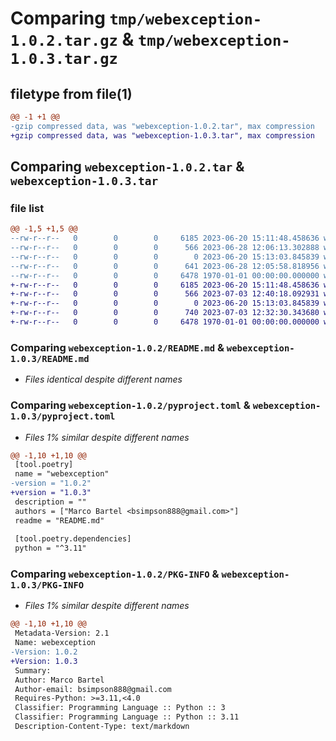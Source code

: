 # Comparing `tmp/webexception-1.0.2.tar.gz` & `tmp/webexception-1.0.3.tar.gz`

## filetype from file(1)

```diff
@@ -1 +1 @@
-gzip compressed data, was "webexception-1.0.2.tar", max compression
+gzip compressed data, was "webexception-1.0.3.tar", max compression
```

## Comparing `webexception-1.0.2.tar` & `webexception-1.0.3.tar`

### file list

```diff
@@ -1,5 +1,5 @@
--rw-r--r--   0        0        0     6185 2023-06-20 15:11:48.458636 webexception-1.0.2/README.md
--rw-r--r--   0        0        0      566 2023-06-28 12:06:13.302888 webexception-1.0.2/pyproject.toml
--rw-r--r--   0        0        0        0 2023-06-20 15:13:03.845839 webexception-1.0.2/webexception/__init__.py
--rw-r--r--   0        0        0      641 2023-06-28 12:05:58.818956 webexception-1.0.2/webexception/webexception.py
--rw-r--r--   0        0        0     6478 1970-01-01 00:00:00.000000 webexception-1.0.2/PKG-INFO
+-rw-r--r--   0        0        0     6185 2023-06-20 15:11:48.458636 webexception-1.0.3/README.md
+-rw-r--r--   0        0        0      566 2023-07-03 12:40:18.092931 webexception-1.0.3/pyproject.toml
+-rw-r--r--   0        0        0        0 2023-06-20 15:13:03.845839 webexception-1.0.3/webexception/__init__.py
+-rw-r--r--   0        0        0      740 2023-07-03 12:32:30.343680 webexception-1.0.3/webexception/webexception.py
+-rw-r--r--   0        0        0     6478 1970-01-01 00:00:00.000000 webexception-1.0.3/PKG-INFO
```

### Comparing `webexception-1.0.2/README.md` & `webexception-1.0.3/README.md`

 * *Files identical despite different names*

### Comparing `webexception-1.0.2/pyproject.toml` & `webexception-1.0.3/pyproject.toml`

 * *Files 1% similar despite different names*

```diff
@@ -1,10 +1,10 @@
 [tool.poetry]
 name = "webexception"
-version = "1.0.2"
+version = "1.0.3"
 description = ""
 authors = ["Marco Bartel <bsimpson888@gmail.com>"]
 readme = "README.md"
 
 [tool.poetry.dependencies]
 python = "^3.11"
```

### Comparing `webexception-1.0.2/PKG-INFO` & `webexception-1.0.3/PKG-INFO`

 * *Files 1% similar despite different names*

```diff
@@ -1,10 +1,10 @@
 Metadata-Version: 2.1
 Name: webexception
-Version: 1.0.2
+Version: 1.0.3
 Summary: 
 Author: Marco Bartel
 Author-email: bsimpson888@gmail.com
 Requires-Python: >=3.11,<4.0
 Classifier: Programming Language :: Python :: 3
 Classifier: Programming Language :: Python :: 3.11
 Description-Content-Type: text/markdown
```

